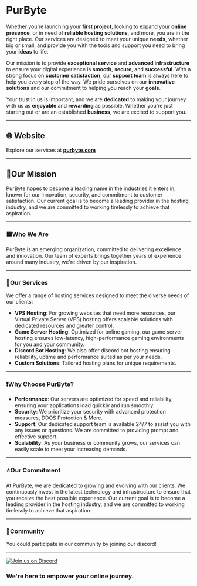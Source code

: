 # PurByte

Whether you're launching your __first project__, looking to expand your __online presence__, or in need of __reliable hosting solutions__, and more, you are in the right place. Our services are designed to meet your unique __needs__, whether big or small, and provide you with the tools and support you need to bring your __ideas__ to life.

Our mission is to provide __exceptional service__ and __advanced infrastructure__ to ensure your digital experience is __smooth__, __secure__, and __successful__. With a strong focus on __customer satisfaction__, our __support team__ is always here to help you every step of the way. We pride ourselves on our __innovative solutions__ and our commitment to helping you reach your __goals__.

Your trust in us is important, and we are __dedicated__ to making your journey with us as __enjoyable__ and __rewarding__ as possible. Whether you're just starting out or are an established __business__, we are excited to support you.

---

## 🌐 Website  
Explore our services at **[purbyte.com](https://purbyte.com)**

---

## 🚩**Our Mission**  
PurByte hopes to become a leading name in the industries it enters in, known for our innovation, security, and commitment to customer satisfaction. Our current goal is to become a leading provider in the hosting industry, and we are committed to working tirelessly to achieve that aspiration.

---

### 🟪**Who We Are**  
PurByte is an emerging organization, committed to delivering excellence and innovation. Our team of experts brings together years of experience around many industry, we're driven by our inspiration.

---

### 💠**Our Services**  
We offer a range of hosting services designed to meet the diverse needs of our clients:

- **VPS Hosting**: For growing websites that need more resources, our Virtual Private Server (VPS) hosting offers scalable solutions with dedicated resources and greater control.
- **Game Server Hosting**: Optimized for online gaming, our game server hosting ensures low-latency, high-performance gaming environments for you and your community.
- **Discord Bot Hosting**: We also offer discord bot hosting ensuring reliability, uptime and performance suited as per your needs.
- **Custom Solutions**: Tailored hosting plans for unique requirements.

---

### ❗**Why Choose PurByte?**
- **Performance**: Our servers are optimized for speed and reliability, ensuring your applications load quickly and run smoothly.
- **Security**: We prioritize your security with advanced protection measures, DDOS Protection & More.
- **Support**: Our dedicated support team is available 24/7 to assist you with any issues or questions. We are committed to providing prompt and effective support.
- **Scalability**: As your business or community grows, our services can easily scale to meet your increasing demands. 

---

### ⭐**Our Commitment**  
At PurByte, we are dedicated to growing and evolving with our clients. We continuously invest in the latest technology and infrastructure to ensure that you receive the best possible experience. Our current goal is to become a leading provider in the hosting industry, and we are committed to working tirelessly to achieve that aspiration.

------

### 💬**Community**
You could participate in our community by joining our discord!

---

[![Join us on Discord](https://img.shields.io/discord/1076152760719900732?style=for-the-badge&logo=Discord&label=Join%20us%20on%20Discord&color=A020F0
)](https://discord.gg/ZEW4WUAM7w)

### We're here to empower your online journey.
